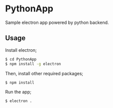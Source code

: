 # PythonApp

Sample electron app powered by python backend.

## Usage

Install electron;

```sh
$ cd PythonApp
$ npm install -g electron
```

Then, install other required packages;

```sh
$ npm install
```

Run the app;

```sh
$ electron .
```
